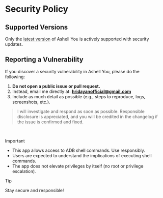 # Security Policy

## Supported Versions

Only the [latest version](https://github.com/DP-Hridayan/ashellyou/releases/latest) of Ashell You is actively supported with security updates.

## Reporting a Vulnerability

If you discover a security vulnerability in Ashell You, please do the following:

1. **Do not open a public issue or pull request.**
2. Instead, email me directly at: **hridayanofficial@gmail.com**
3. Include as much detail as possible (e.g., steps to reproduce, logs, screenshots, etc.).

>I will investigate and respond as soon as possible. Responsible disclosure is appreciated, and you will be credited in the changelog if the issue is confirmed and fixed.

<br/>

>[!IMPORTANT]
>
>- This app allows access to ADB shell commands. Use responsibly.
>- Users are expected to understand the implications of executing shell commands.
>- The app does not elevate privileges by itself (no root or privilege escalation).

>[!TIP]
>Stay secure and responsible!
